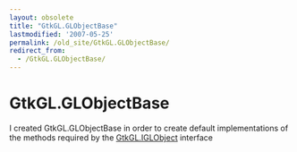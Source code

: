 ```yaml
---
layout: obsolete
title: "GtkGL.GLObjectBase"
lastmodified: '2007-05-25'
permalink: /old_site/GtkGL.GLObjectBase/
redirect_from:
  - /GtkGL.GLObjectBase/
---
```


GtkGL.GLObjectBase
==================

I created GtkGL.GLObjectBase in order to create default implementations of the methods required by the [GtkGL.IGLObject]({{site.github.url}}/old_site/GtkGL.IGLObject "GtkGL.IGLObject") interface

